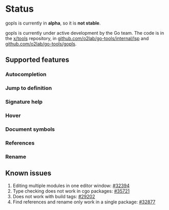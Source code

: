 # Status

gopls is currently in **alpha**, so it is **not stable**.

gopls is currently under active development by the Go team. The code is in the [x/tools] repository, in [github.com/o2lab/go-tools/internal/lsp] and [github.com/o2lab/go-tools/gopls].

## Supported features

<!--- TODO: supported features
details and status for the features
missing features
--->

### Autocompletion
### Jump to definition
### Signature help
### Hover
### Document symbols
### References
### Rename

## Known issues

1. Editing multiple modules in one editor window: [#32394]
1. Type checking does not work in cgo packages: [#35721]
1. Does not work with build tags: [#29202]
1. Find references and rename only work in a single package: [#32877]

[x/tools]: https://github.com/golang/tools
[github.com/o2lab/go-tools/gopls]: https://github.com/golang/tools/tree/master/gopls
[github.com/o2lab/go-tools/internal/lsp]: https://github.com/golang/tools/tree/master/internal/lsp


[#32394]: https://github.com/golang/go/issues/32394
[#35721]: https://github.com/golang/go/issues/35721
[#29202]: https://github.com/golang/go/issues/29202
[#32877]: https://github.com/golang/go/issues/32877
